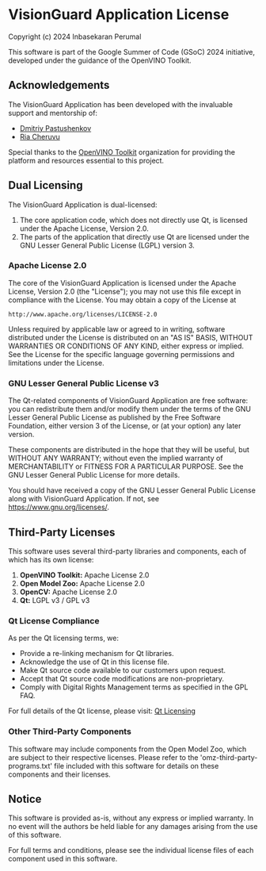 # VisionGuard Application License

Copyright (c) 2024 Inbasekaran Perumal

This software is part of the Google Summer of Code (GSoC) 2024 initiative, developed under the guidance of the OpenVINO Toolkit.

## Acknowledgements

The VisionGuard Application has been developed with the invaluable support and mentorship of:

- [Dmitriy Pastushenkov](https://github.com/DimaPastushenkov)
- [Ria Cheruvu](https://github.com/riacheruvu)

Special thanks to the [OpenVINO Toolkit](https://github.com/openvinotoolkit) organization for providing the platform and resources essential to this project.

## Dual Licensing

The VisionGuard Application is dual-licensed:

1. The core application code, which does not directly use Qt, is licensed under the Apache License, Version 2.0.
2. The parts of the application that directly use Qt are licensed under the GNU Lesser General Public License (LGPL) version 3.

### Apache License 2.0

The core of the VisionGuard Application is licensed under the Apache License, Version 2.0 (the "License");
you may not use this file except in compliance with the License.
You may obtain a copy of the License at

    http://www.apache.org/licenses/LICENSE-2.0

Unless required by applicable law or agreed to in writing, software
distributed under the License is distributed on an "AS IS" BASIS,
WITHOUT WARRANTIES OR CONDITIONS OF ANY KIND, either express or implied.
See the License for the specific language governing permissions and
limitations under the License.

### GNU Lesser General Public License v3

The Qt-related components of VisionGuard Application are free software: you can redistribute them and/or modify
them under the terms of the GNU Lesser General Public License as published by
the Free Software Foundation, either version 3 of the License, or
(at your option) any later version.

These components are distributed in the hope that they will be useful,
but WITHOUT ANY WARRANTY; without even the implied warranty of
MERCHANTABILITY or FITNESS FOR A PARTICULAR PURPOSE.  See the
GNU Lesser General Public License for more details.

You should have received a copy of the GNU Lesser General Public License
along with VisionGuard Application. If not, see <https://www.gnu.org/licenses/>.

## Third-Party Licenses

This software uses several third-party libraries and components, each of which has its own license:

1. **OpenVINO Toolkit:** Apache License 2.0
2. **Open Model Zoo:** Apache License 2.0
3. **OpenCV:** Apache License 2.0
4. **Qt:** LGPL v3 / GPL v3

### Qt License Compliance

As per the Qt licensing terms, we:

- Provide a re-linking mechanism for Qt libraries.
- Acknowledge the use of Qt in this license file.
- Make Qt source code available to our customers upon request.
- Accept that Qt source code modifications are non-proprietary.
- Comply with Digital Rights Management terms as specified in the GPL FAQ.

For full details of the Qt license, please visit: [Qt Licensing](https://www.qt.io/licensing/)

### Other Third-Party Components

This software may include components from the Open Model Zoo, which are subject to their respective licenses. Please refer to the 'omz-third-party-programs.txt' file included with this software for details on these components and their licenses.

## Notice

This software is provided as-is, without any express or implied warranty. In no event will the authors be held liable for any damages arising from the use of this software.

For full terms and conditions, please see the individual license files of each component used in this software.